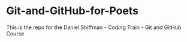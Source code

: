 # Git-and-GitHub-for-Poets
This is the repo for the Daniel Shiffman - Coding Train - Git and GitHub Course
